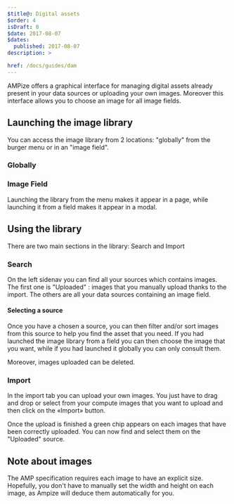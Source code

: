 ```yaml
---
$title@: Digital assets
$order: 4
isDraft: 0
$date: 2017-08-07
$dates:
  published: 2017-08-07
description: >

href: /docs/guides/dam
---
```


AMPize offers a graphical interface for managing digital assets already present in your data sources or uploading your own images.
Moreover this interface allows you to choose an image for all image fields.

## Launching the image library

You can access the image library from 2 locations: "globally" from the burger menu or in an "image field".

### Globally

<amp-img src="/static/img/menu-burger.png"  width="227"  height="105"  layout="fixed"  alt="burger menu"></amp-img>

<amp-img class="col-12 md-col-6" src="/static/img/image-library/menu-image-library.png"  width="610"  height="340"  layout="responsive" alt="menu image library"></amp-img>

### Image Field

<amp-img class="col-12 md-col-3" src="/static/img/image-library/inline-image-library.png"  width="361"  height="408" layout="responsive"  alt="inline image library"></amp-img>

Launching the library from the menu makes it appear in a page, while launching it from a field makes it appear in a modal.

## Using the library

There are two main sections in the library: Search and Import

### Search

<amp-img class="col-12 md-col-8" src="/static/img/image-library/search-image-library.png"  width="863"  height="547" layout="responsive"  alt="search image library"></amp-img>

On the left sidenav you can find all your sources which contains images. The first one is "Uploaded" : images that you manually upload thanks to the import.
The others are all your data sources containing an image field.

#### Selecting a source

<amp-img class="col-12 md-col-8" src="/static/img/image-library/filter-image-library.png"  width="1179"  height="618"  layout="responsive"  alt="filter image library"></amp-img>

Once you have a chosen a source, you can then filter and/or sort images from this source to help you find the asset that you need.
If you had launched the image library from a field you can then choose the image that you want, while if you had launched it globally you can only consult them.

Moreover, images uploaded can be deleted.

<amp-img class="col-6 md-col-4" src="/static/img/image-library/choose-image-library.png"  width="342"  height="246"  layout="responsive"  alt="select image"></amp-img>

### Import

In the import tab you can upload your own images. You just have to drag and drop or select from your compute images that you want to upload and then click on the «Import» button.

<amp-img class="col-12 md-col-8" src="/static/img/image-library/import-image-library.png"  width="853"  height="498" layout="responsive"  alt="import image library"></amp-img>

Once the upload is finished a green chip appears on each images that have been correctly uploaded. You can now find and select them on the "Uploaded" source.

## Note about images

The AMP specification requires each image to have an explicit size. Hopefully, you don't have to manually set the width and height on each image, as Ampize will deduce them automatically for you.
